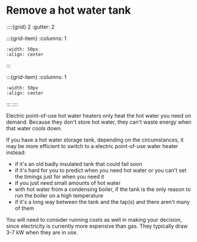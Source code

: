 # Remove a hot water tank

<!-- - 3 star, ££ -->

::::{grid} 2
:gutter: 2

:::{grid-item}
:columns: 1
```{image} ../images/cost-2.jpg
:width: 50px
:align: center
```
:::

:::{grid-item}
:columns: 1 
```{image} ../images/3-star.jpg
:width: 50px
:align: center
```
:::
::::

Electric point-of-use hot water heaters only heat the hot water you need on demand.  Because they don't store hot water, they can't waste energy when that water cools down.

If you have a hot water storage tank, depending on the circumstances, it may be more efficient to switch to a electric point-of-use water heater instead:

- if it's an old badly insulated tank that could fail soon
- if it's hard for you to predict when you need hot water or you can't set the timings just for when you need it
- if you just need small amounts of hot water
- with hot water from a condensing boiler, if the tank is the only reason to run the boiler on a high temperature 
- if it's a long way between the tank and the tap(s) and there aren't many of them

You will need to consider running costs as well in making your decision, since electricity is currently more expensive than gas.   They typically draw 3-7 kW when they are in use.

<!-- Can't find anyone offering this advice, I think it's a bit special to community buildings, since there aren't showers. :TODO: consider whether card needs removed. -->
<!-- https://www.uswitch.com/energy-efficiency/hot-water/ closest I can find!! -->